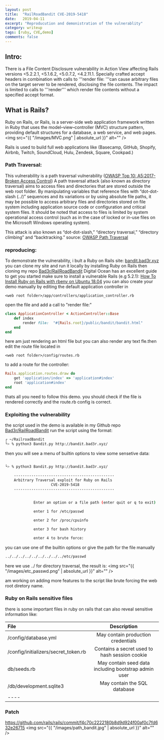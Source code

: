 ```yaml
---
layout: post
title:  "RailRoadBandit CVE-2019-5418"
date:   2019-04-11
excerpt: "Reproducution and demonistration of the vulnerablity"
category: writeup
tags: [ruby, CVE,demo]
comments: false
---
```


## Intro:

There is a File Content Disclosure vulnerability in Action View affecting Rails versions <5.2.2.1, <5.1.6.2, <5.0.7.2, <4.2.11.1.
Specially crafted accept headers in combination with calls to '''render file: '''can cause arbitrary files on the target server to be rendered, disclosing the file contents.
The impact is limited to calls to '''render''' which render file contents without a specified accept format. 

## What is Rails?
Ruby on Rails, or Rails, is a server-side web application framework written in Ruby that uses the model–view–controller (MVC) structure pattern, providing default structures for a database, a web service, and web pages. 
<span class="image fit"><img src="{{ "/images/MVC.png" | absolute_url }}" alt="" /></span>

Rails is used to build full web applications like (Basecamp, GitHub, Shopify, Airbnb, Twitch, SoundCloud, Hulu, Zendesk, Square, Cookpad.)


### Path Traversal:

This vulnerability is a path traversal vulnerability (<a href="https://www.owasp.org/index.php/Top_10-2017_A5-Broken_Access_Control">OWASP Top 10: A5:2017-Broken Access Control</a>)
A path traversal attack (also known as directory traversal) aims to access files and directories that are stored outside the web root folder. By manipulating variables that reference files with “dot-dot-slash (../)” sequences and its variations or by using absolute file paths, it may be possible to access arbitrary files and directories stored on file system including application source code or configuration and critical system files. It should be noted that access to files is limited by system operational access control (such as in the case of locked or in-use files on the Microsoft Windows operating system).

This attack is also known as “dot-dot-slash,” “directory traversal,” “directory climbing” and “backtracking.” 
source: <a href="https://www.owasp.org/index.php/Path_Traversal">OWASP Path Traversal</a>


### reproducing:
To demonstrate the vulnerability, i bult a Ruby on Rails site: <a href="http://bandit.bad3r.xyz/">bandit.bad3r.xyz</a>
you can clone my site and run it locally by installing Ruby on Rails then cloning my repo <a href="https://github.com/Bad3r/RailroadBandit">Bad3r/RailRoadBandit</a>
Digital Ocean has an excellent guide to get you started make sure to install a vulnerable Rails (e.g 5.2.1): <a href="https://www.digitalocean.com/community/tutorials/how-to-install-ruby-on-rails-with-rbenv-on-ubuntu-18-04">
How To Install Ruby on Rails with rbenv on Ubuntu 18.04</a>
you can also create your demo manually by editing the default application controller in
~~~
<web root folder>/app/controllers/application_controller.rb
~~~
open the file and add a call to "render file:"
~~~ruby
class ApplicationController < ActionController::Base
    def index
        render file:  "#{Rails.root}/public/bandit/bandit.html"
    end
end
~~~
here am just rendering an html file but you can also render any text fle.then edit the route file located in 
~~~
<web root folder>/config/routes.rb
~~~
to add a route for the controller:
~~~ruby
Rails.application.routes.draw do
    get 'application/index' => 'application#index'
	root 'application#index'
end
~~~
thats all you need to follow this demo. you should check if the file is rendered correctly and the route.rb config is correct.


### Exploiting the vulnerability

the script used in the demo is available in my Github repo <a href="https://github.com/Bad3r/RailroadBandit">Bad3r/RailRoadBandit</a>
run the script using the format:
~~~Bash
┌ ~/RailroadBandit
└> % python3 Bandit.py http://bandit.bad3r.xyz/ 
~~~
then you will see a menu of builtin options to view some sensetive data:
~~~Bash

└> % python3 Bandit.py http://bandit.bad3r.xyz/

	----------------------------------------------
	Arbitrary Traversal exploit for Ruby on Rails
	                 CVE-2019-5418
	----------------------------------------------
	

             Enter an option or a file path (enter quit or q to exit)

             enter 1 for /etc/passwd 

             enter 2 for /proc/cpuinfo 

             enter 3 for bash history 

             enter 4 to brute force: 
~~~
you can use one of the builtin options or give the path for the file manually
~~~Bash
../../../../../../../../../etc/passwd
~~~

 here we use ../ for directory traversal, the result is:
<span class="image fit"><img src="{{ "/images/etc_passwd.png" | absolute_url }}" alt="" /></span>
 
am working on adding more features to the script like brute forcing the web root diretory name.


### Ruby on Rails sensitive files

there is some important files in ruby on rails that can also reveal sensitive information like:

| File                                 | Description |
|:-------------------------------------|:---------------------------------------------------:|
| /config/database.yml                 | May contain production credentials                  |
| /config/initializers/secret_token.rb | Contains a secret used to hash session cookie       |
| db/seeds.rb                          | May contain seed data including bootstrap admin user|
| /db/development.sqlite3              |May contain the SQL database                         |
|----

### Patch

https://github.com/rails/rails/commit/f4c70c2222180b8d9d924f00af0c7fd632e26715
<span class="image fit"><img src="{{ "/images/path_bandit.jpg" | absolute_url }}" alt="" /></span>
